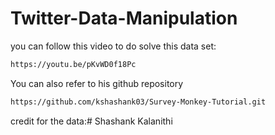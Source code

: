 # Twitter-Data-Manipulation
you can follow this video to do solve this data set:
```bash
https://youtu.be/pKvWD0f18Pc
```
You can also refer to his github repository
```bash
https://github.com/kshashank03/Survey-Monkey-Tutorial.git
```
credit for the data:# Shashank Kalanithi 

